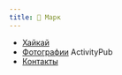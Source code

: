 ```yaml
---
title: 🍁 Марк
---
```


- [Хайкай](notes/haikai.md)
- [Фотографии](https://pixelfed.social/Marc "@marc@pixelfed.social") ActivityPub  
- [Контакты](contacts.md)